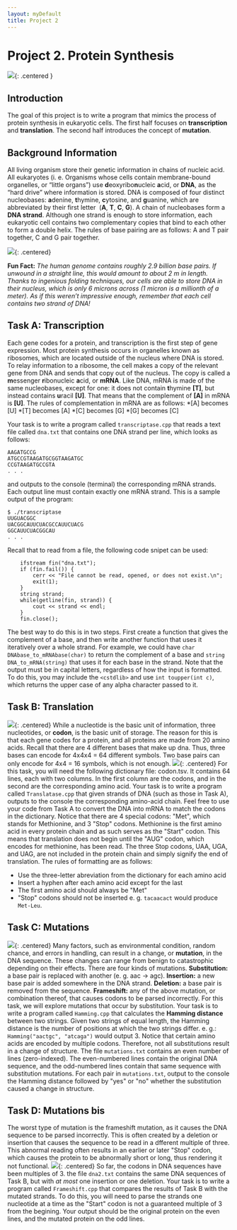 ```yaml
---  
layout: myDefault  
title: Project 2  
---      
```


# Project 2. Protein Synthesis


![](https://www.acpsd.net/cms/lib/SC02209457/Centricity/Domain/5698/central%20dogma.png){: .centered }


## Introduction
The goal of this project is to write a program that mimics the process of protein synthesis in eukaryotic cells. The first half focuses on **transcription** and **translation**. The second half introduces the concept of **mutation**.


## Background Information
All living organism store their genetic information in chains of nucleic acid. All eukaryotes (i. e. Organisms whose cells contain membrane-bound organelles, or “little organs”) use **d**eoxyribo**n**ucleic **a**cid, or **DNA**, as the “hard drive” where information is stored. DNA is composed of four distinct nucleobases: **a**denine, **t**hymine, **c**ytosine, and **g**uanine, which are abbreviated by their first letter  (**A**, **T**, **C**, **G**). A chain of nucleobases form a **DNA strand**. Although one strand is enough to store information, each eukaryotic cell contains two complementary copies that bind to each other to form a double helix. The rules of base pairing are as follows: A and T pair together, C and G pair together.

![](https://study.com/cimages/multimages/16/complementary-base-pairing.jpg){: .centered}

**Fun Fact:** *The human genome contains roughly 2.9 billion base pairs. If unwound in a straight line, this would amount to about 2 m in length. Thanks to ingenious folding techniques, our cells are able to store DNA in their nucleus, which is only 6 microns across (1 micron is a millionth of a meter). As if this weren’t impressive enough, remember that each cell contains two strand of DNA!*


## Task A: Transcription
Each gene codes for a protein, and transcription is the first step of gene expression. Most protein synthesis occurs in organelles known as ribosomes, which are located outside of the nucleus where DNA is stored. To relay information to a ribosome, the cell makes a copy of the relevant gene from DNA and sends that copy out of the nucleus. The copy is called a **m**essenger **r**ibonucleic **a**cid, or **mRNA**. Like DNA, mRNA is made of the same nucleobases, except for one: it does not contain **t**hymine **[T]**, but instead contains **u**racil **[U]**. That means that the complement of **[A]** in mRNA is **[U]**. The rules of complementation in mRNA are as follows:
*[A] becomes [U]
*[T] becomes [A]
*[C] becomes [G]
*[G] becomes [C]

Your task is to write a program called `transcriptase.cpp` that reads a text file called `dna.txt` that contains one DNA strand per line, which looks as follows:
```
AAGATGCCG
ATGCCGTAAGATGCGGTAAGATGC
CCGTAAGATGCCGTA
. . . 
```
and outputs to the console (terminal) the corresponding mRNA strands. Each output line must contain exactly one mRNA strand. This is a sample output of the program:
```
$ ./transcriptase
UUGUACGGC
UACGGCAUUCUACGCCAUUCUACG
GGCAUUCUACGGCAU
. . . 
```  
  
  
Recall that to read from a file, the following code snipet can be used:  
  
```
    ifstream fin("dna.txt");
    if (fin.fail()) {
        cerr << "File cannot be read, opened, or does not exist.\n";
        exit(1);
    }
    string strand;
    while(getline(fin, strand)) {
        cout << strand << endl;
    }
    fin.close();
```

The best way to do this is in two steps. First create a function that gives the complement of a base, and then write another function that uses it iteratively over a whole strand.
For example, we could have `char DNAbase_to_mRNAbase(char)` to return the complement of a base and `string DNA_to_mRNA(string)` that uses it for each base in the strand. Note that the output must be in capital letters, regardless of how the input is formatted. To do this, you may include the `<cstdlib>` and use `int toupper(int c)`, which returns the upper case of any alpha character passed to it.

## Task B: Translation
![](https://upload.wikimedia.org/wikipedia/commons/thumb/0/0f/Peptide_syn.png/350px-Peptide_syn.png){: .centered}
While a nucleotide is the basic unit of information, three nucleotides, or **codon**, is the basic unit of storage. The reason for this is that each gene codes for a protein, and all proteins are made from 20 amino acids. Recall that there are 4 different bases that make up dna. Thus, three bases can encode for 4x4x4 = 64 different symbols. Two base pairs can only encode for 4x4 = 16 symbols, which is not enough.
![](http://session.masteringgenetics.com/problemAsset/1479555/6/MG_1479555_001.jpg){: .centered}
For this task, you will need the following dictionary file: codon.tsv. 
It contains 64 lines, each with two columns. In the first column are the codons, and in the second are the corresponding amino acid.
Your task is to write a program called `Translatase.cpp` that given strands of DNA (such as those in Task A), outputs to the console the corresponding amino-acid chain. Feel free to use your code from Task A to convert the DNA into mRNA to match the codons in the dictionary. Notice that there are 4 special codons: "Met", which stands for Methionine, and 3 "Stop" codons. Methionine is the first amino acid in every protein chain and as such serves as the "Start" codon. This means that translation does not begin until the "AUG" codon, which encodes for methionine, has been read. The three Stop codons, UAA, UGA, and UAG, are not included in the protein chain and simply signify the end of translation.
The rules of formatting are as follows:
* Use the three-letter abreviation from the dictionary for each amino acid
* Insert a hyphen after each amino acid except for the last
* The first amino acid should always be "Met"
* "Stop" codons should not be inserted
e. g.
`tacaacact` would produce `Met-Leu`.

## Task C: Mutations
![](https://s3-us-west-2.amazonaws.com/courses-images/wp-content/uploads/sites/110/2016/06/06154820/dna_mutations_point_mutation_yourgenome-1024x548.png){: .centered}
Many factors, such as environmental condition, random chance, and errors in handling, can result in a change, or **mutation**, in the DNA sequence. These changes can range from benign to catastrophic depending on their effects. There are four kinds of mutations.
**Substitution:** a base pair is replaced with another (e. g. aac -> agc).
**Insertion:** a new base pair is added somewhere in the DNA strand.
**Deletion:** a base pair is removed from the sequence.
**Frameshift:** any of the above mutation, or combination thereof, that causes codons to be parsed incorrectly.
For this task, we will explore mutations that occur by substitution. Your task is to write a program called `Hamming.cpp` that calculates the **Hamming distance** between two strings. Given two strings of equal length, the Hamming distance is the number of positions at which the two strings differ.
e. g.: `Hamming("aactgc", "atcaga")` would output 3.
Notice that certain amino acids are encoded by multiple codons. Therefore, not all substitutions result in a change of structure. The file `mutations.txt` contains an even number of lines (zero-indexed). The even-numbered lines contain the original DNA sequence, and the odd-numbered lines contain that same sequence with substitution mutations. For each pair in `mutations.txt`, output to the console the Hamming distance followed by "yes" or "no" whether the substitution caused a change in structure. 

## Task D: Mutations bis
The worst type of mutation is the frameshift mutation, as it causes the DNA sequence to be parsed incorrectly. This is often created by a deletion or insertion that causes the sequence to be read in a dfferent multiple of three. This abnormal reading often results in an earlier or later "Stop" codon, which causes the protein to be abnormally short or long, thus rendering it not functional.
![](https://upload.wikimedia.org/wikipedia/commons/thumb/0/0a/Frameshift_mutation.jpg/700px-Frameshift_mutation.jpg){: .centered}
So far, the codons in DNA sequences have been multiples of 3. the file `dna2.txt` contains the same DNA sequences of Task B, but with *at most* one insertion or one deletion. Your task is to write a program called `Frameshift.cpp` that compares the results of Task B with the mutated strands.
To do this, you will need to parse the strands one nucleotide at a time as the "Start" codon is not a guaranteed multiple of 3 from the begining.
Your output should be the original protein on the even lines, and the mutated protein on the odd lines.
